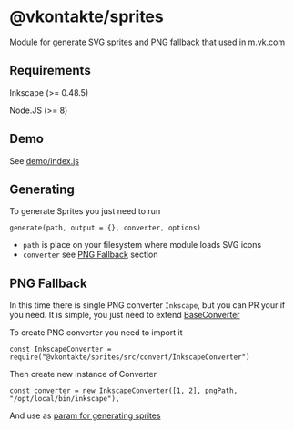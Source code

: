 # @vkontakte/sprites

Module for generate SVG sprites and PNG fallback that used in m.vk.com

## Requirements

Inkscape (>= 0.48.5)

Node.JS (>= 8)

## Demo

See [demo/index.js](demo/index.js)

## Generating

To generate Sprites you just need to run

`generate(path, output = {}, converter, options)`

- `path` is place on your filesystem where module loads SVG icons
- `converter` see [PNG Fallback](#png-fallback) section

## PNG Fallback

In this time there is single PNG converter `Inkscape`, but you can PR your if you need. It is simple, you just need to extend [BaseConverter](src/convert/BaseConverter.js)

To create PNG converter you need to import it

`const InkscapeConverter = require("@vkontakte/sprites/src/convert/InkscapeConverter")`

Then create new instance of Converter

`const converter = new InkscapeConverter([1, 2], pngPath, "/opt/local/bin/inkscape"),`

And use as [param for generating sprites](#generating)
